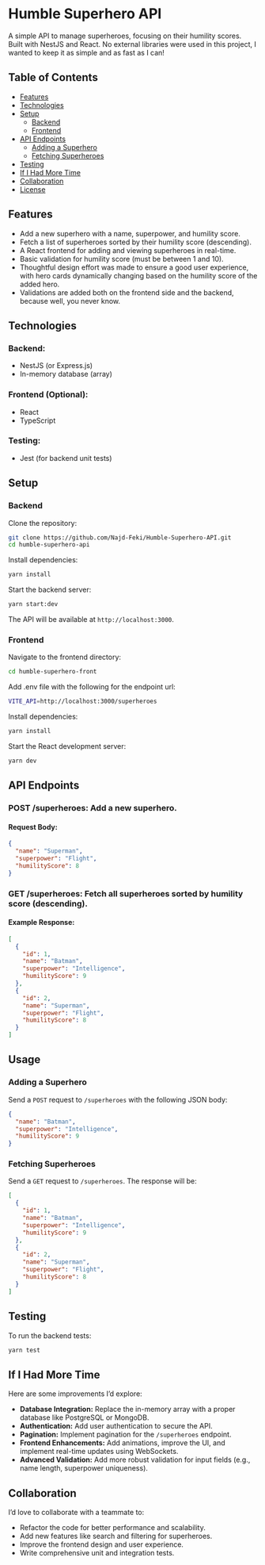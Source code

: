 # Humble Superhero API

A simple API to manage superheroes, focusing on their humility scores. Built with NestJS and React.
No external libraries were used in this project, I wanted to keep it as simple and as fast as I can!

## Table of Contents

- [Features](#features)
- [Technologies](#technologies)
- [Setup](#setup)
  - [Backend](#backend)
  - [Frontend](#frontend-optional)
- [API Endpoints](#api-endpoints)
  - [Adding a Superhero](#adding-a-superhero)
  - [Fetching Superheroes](#fetching-superheroes)
- [Testing](#testing)
- [If I Had More Time](#if-i-had-more-time)
- [Collaboration](#collaboration)
- [License](#license)

## Features

- Add a new superhero with a name, superpower, and humility score.
- Fetch a list of superheroes sorted by their humility score (descending).
- A React frontend for adding and viewing superheroes in real-time.
- Basic validation for humility score (must be between 1 and 10).
- Thoughtful design effort was made to ensure a good user experience, with hero cards dynamically changing based on the humility score of the added hero.
- Validations are added both on the frontend side and the backend, because well, you never know.

## Technologies

### Backend:

- NestJS (or Express.js)
- In-memory database (array)

### Frontend (Optional):

- React
- TypeScript

### Testing:

- Jest (for backend unit tests)

## Setup

### Backend

Clone the repository:

```bash
git clone https://github.com/Najd-Feki/Humble-Superhero-API.git
cd humble-superhero-api
```

Install dependencies:

```bash
yarn install
```

Start the backend server:

```bash
yarn start:dev
```

The API will be available at `http://localhost:3000`.

### Frontend

Navigate to the frontend directory:

```bash
cd humble-superhero-front
```

Add .env file with the following for the endpoint url:

```bash
VITE_API=http://localhost:3000/superheroes
```

Install dependencies:

```bash
yarn install
```

Start the React development server:

```bash
yarn dev
```

## API Endpoints

### **POST /superheroes**: Add a new superhero.

#### Request Body:

```json
{
  "name": "Superman",
  "superpower": "Flight",
  "humilityScore": 8
}
```

### **GET /superheroes**: Fetch all superheroes sorted by humility score (descending).

#### Example Response:

```json
[
  {
    "id": 1,
    "name": "Batman",
    "superpower": "Intelligence",
    "humilityScore": 9
  },
  {
    "id": 2,
    "name": "Superman",
    "superpower": "Flight",
    "humilityScore": 8
  }
]
```

## Usage

### Adding a Superhero

Send a `POST` request to `/superheroes` with the following JSON body:

```json
{
  "name": "Batman",
  "superpower": "Intelligence",
  "humilityScore": 9
}
```

### Fetching Superheroes

Send a `GET` request to `/superheroes`. The response will be:

```json
[
  {
    "id": 1,
    "name": "Batman",
    "superpower": "Intelligence",
    "humilityScore": 9
  },
  {
    "id": 2,
    "name": "Superman",
    "superpower": "Flight",
    "humilityScore": 8
  }
]
```

## Testing

To run the backend tests:

```bash
yarn test
```

## If I Had More Time

Here are some improvements I’d explore:

- **Database Integration:** Replace the in-memory array with a proper database like PostgreSQL or MongoDB.
- **Authentication:** Add user authentication to secure the API.
- **Pagination:** Implement pagination for the `/superheroes` endpoint.
- **Frontend Enhancements:** Add animations, improve the UI, and implement real-time updates using WebSockets.
- **Advanced Validation:** Add more robust validation for input fields (e.g., name length, superpower uniqueness).

## Collaboration

I’d love to collaborate with a teammate to:

- Refactor the code for better performance and scalability.
- Add new features like search and filtering for superheroes.
- Improve the frontend design and user experience.
- Write comprehensive unit and integration tests.

